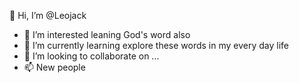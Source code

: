  👋 Hi, I’m @Leojack
- 👀 I’m interested leaning God's word also
- 🌱 I’m currently learning explore these words in my every day life
- 💞️ I’m looking to collaborate on ...
- 📫 New people
